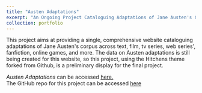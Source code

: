 ```yaml
---
title: "Austen Adaptations"
excerpt: "An Ongoing Project Cataloguing Adaptations of Jane Austen's Corpus<br/><img src='/images/Austen_Adaptations.png'>"
collection: portfolio
---
```


This project aims at providing a single, comprehensive website cataloguing adaptations of Jane Austen's corpus across text, film, tv series, web series', fanfiction, online games, and more. The data on Austen adaptations is still being created for this website, so this project, using the Hitchens theme forked from Github, is a preliminary display for the final project. 

*Austen Adaptations* can be accessed [here.](https://imangareeboo.github.io/Austen_Adaptations/)<br>
The GitHub repo for this project can be accessed [here](https://github.com/imangareeboo/Austen_Adaptations) 
